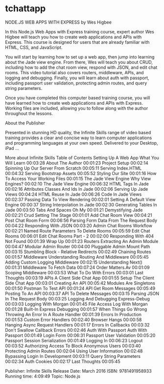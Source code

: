 # tchattapp

NODE.JS WEB APPS WITH EXPRESS by Wes Higbee

In this Node.js Web Apps with Express training course, expert author Wes Higbee will teach you how to create web applications and APIs with Express. This course is designed for users that are already familiar with HTML, CSS, and JavaScript.

You will start by learning how to set up a web app, then jump into learning about the Jade view engine. From there, Wes will teach you about CRUD, including how to add the chat room view, respond with JSON, and edit chat rooms. This video tutorial also covers routers, middleware, APIs, and logging and debugging. Finally, you will learn about auth with passport, including passport user validation, protecting admin routes, and query string parameters.

Once you have completed this computer based training course, you will have learned how to create web applications and APIs with Express. Working files are included, allowing you to follow along with the author throughout the lessons.

About the Publisher

Presented in stunning HD quality, the Infinite Skills range of video based training provides a clear and concise way to learn computer applications and programming languages at your own speed. Delivered to your Desktop, iPad ...

More about Infinite Skills Table of Contents Setting Up A Web App What You Will Learn 00:03:28 About The Author 00:01:23 Project Setup 00:02:14 Spinning Up Our Server From Scratch 00:05:11 Serving Index.HTML 00:04:32 Serving Bootstrap Assets 00:05:52 Styling Our Site 00:01:16 How To Access Your Working Files 00:01:15 The Jade View Engine Why View Engines? 00:02:10 The Jade View Engine 00:06:32 HTML Tags In Jade 00:02:16 Attributes Classes And Ids In Jade 00:02:06 Serving Up Jade Views 00:04:24 HTML Reuse In Jade 00:06:26 Code In Jade Views 00:02:37 Passing Data To View Rendering 00:02:01 Setting A Default View Engine 00:00:37 String Interpolation In Jade 00:02:30 Generating Tables In Jade 00:03:50 Tabs And Spaces Oh My 00:01:21 Demystifying Jade 00:02:21 Crud Setting The Stage 00:01:01 Add Chat Room View 00:04:21 Post Chat Room Form 00:06:56 Parsing Form Data From The Request Body 00:04:22 Responding With JSON 00:03:20 Admin Chat Rooms Workflow 00:02:21 Named Route Parameters To Delete Rooms 00:05:59 Edit Chat Rooms 00:06:01 Edit Chat Rooms Part - 2 00:02:00 Responding With 404 Not Found 00:01:39 Wrap Up 00:01:23 Routers Extracting An Admin Module 00:04:47 Modular Admin Router 00:04:00 Pluggable Admin Mount Path 00:03:15 Stumbling Block - Relative Redirects 00:02:49 Chaining Routes 00:01:57 Middleware Understanding Routing And Middleware 00:05:45 Adding Custom Logging Middleware 00:02:15 Understanding Next() 00:01:31 Middleware To Fetch Data 00:07:24 Order Matters.Av 00:01:09 Scoping Middleware 00:03:53 What To Do With Errors 00:03:01 Last Thoughts 00:03:19 APIs A Client Side Chat App 00:01:55 Setup The Client Side Chat App 00:03:01 Creating An API 00:05:42 Modules Are Singletons 00:01:50 Postman To Test API 00:01:24 API Get Room Messages 00:05:49 Posting To An API 00:03:37 API To Delete Messages 00:03:15 Parsing JSON In The Request Body 00:03:25 Logging And Debugging Express-Debug 00:03:03 Logging With Morgan 00:01:45 File Access Log With Morgan 00:01:28 Built-In Express Debugging 00:01:57 When Things Go Wrong Throwing An Error In A Route Handler 00:01:39 Errors In Production 00:01:53 Custom Error Handlers 00:02:40 Browser Hangs 00:00:58 Hanging Async Request Handlers 00:01:17 Errors In Callbacks 00:03:32 Don't Swallow Callback Errors 00:02:46 Auth With Passport Auth With Passport 00:01:49 Login Form 00:06:31 Passport User Validation 00:05:20 Passport Session Serialization 00:01:49 Logging In 00:06:23 Logout 00:03:52 Authorizing Access To Block Anonymous Users 00:03:40 Protecting Admin Routes 00:02:04 Using User Information 00:02:48 Bypassing Login In Development 00:03:11 Query String Parameters 00:02:34 Auth Cookies 00:02:17 Last Thoughts 00:05:45

Publisher: Infinite Skills Release Date: March 2016 ISBN: 9781491958933 Running time: 4:09:49 Topic: Node.js

